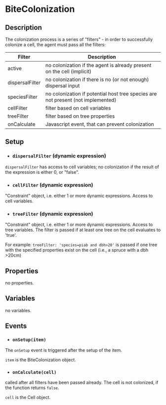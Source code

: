 # BiteColonization


## Description

The colonization process is a series of "filters" - in order to successfully colonize a cell,
the agent must pass all the filters:

Filter | Description
-------| -----------
active  | no colonization if the agent is already present on the cell (implicit)
dispersalFilter | no colonization if there is no (or not enough) dispersal input 
speciesFilter | no colonization if potential host tree species are not present (not implemented)
cellFilter | filter based on cell variables 
treeFilter | filter based on tree properties
onCalculate | Javascript event, that can prevent colonization



## Setup

* ### `dispersalFilter` (dynamic expression)
`dispersalFilter` has access to cell variables; no colonization if the result of the 
expression is either 0, or "false".

* ### `cellFilter` (dynamic expression)
"Constraint" object, i.e. either 1 or more dynamic expressions. Access to cell variables.

* ### `treeFilter` (dynamic expression)
"Constraint" object, i.e. either 1 or more dynamic expressions. Access to tree variables.
The filter is passed if at least one tree on the cell evaluates to 'true'.

For example: `treeFilter: 'species=piab and dbh>20'` is passed if one tree with the specified
properties exist on the cell (i.e., a spruce with a dbh >20cm)


## Properties

no properties.


## Variables

no variables.

## Events

* ### `onSetup(item)` 
The `onSetup` event is triggered after the setup of the item. 

`item` is the BiteColonization object.

* ### `onCalculate(cell)` 
called after all filters have been passed already. The cell is not colonized, if the function 
returns `false`.

`cell` is the Cell object.


